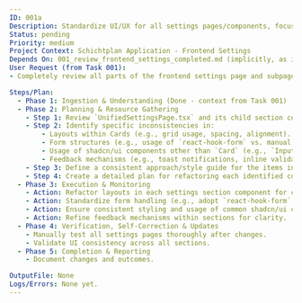 ```yaml
---
ID: 001a
Description: Standardize UI/UX for all settings pages/components, focusing on layouts, form structures, and non-Card component usage.
Status: pending
Priority: medium
Project Context: Schichtplan Application - Frontend Settings
Depends On: 001_review_frontend_settings_completed.md (implicitly, as it continues that work)
User Request (from Task 001):
- Completely review all parts of the frontend settings page and subpages or components. The goal should be that all settings are working (changes get saved) and all pages use the same design and components.

Steps/Plan:
  - Phase 1: Ingestion & Understanding (Done - context from Task 001)
  - Phase 2: Planning & Resource Gathering
    - Step 1: Review `UnifiedSettingsPage.tsx` and its child section components (`GeneralStoreSetupSection.tsx`, `SchedulingEngineSection.tsx`, `EmployeeShiftDefinitionsSection.tsx`, `AvailabilityConfigurationSection.tsx`, `AppearanceDisplaySection.tsx`, `IntegrationsAISection.tsx`, `DataManagementSection.tsx`, `NotificationsSection.tsx`).
    - Step 2: Identify specific inconsistencies in:
        - Layouts within Cards (e.g., grid usage, spacing, alignment).
        - Form structures (e.g., usage of `react-hook-form` vs. manual state, consistent field presentation).
        - Usage of shadcn/ui components other than `Card` (e.g., `Input`, `Select`, `Switch`, `Button`, `Label`, `Separator`, `Dialog`, `Table`).
        - Feedback mechanisms (e.g., toast notifications, inline validation messages, loading states for specific actions within sections).
    - Step 3: Define a consistent approach/style guide for the items in Step 2.
    - Step 4: Create a detailed plan for refactoring each identified component/section.
  - Phase 3: Execution & Monitoring
    - Action: Refactor layouts in each settings section component for consistency.
    - Action: Standardize form handling (e.g., adopt `react-hook-form` more broadly if beneficial, ensure consistent error display).
    - Action: Ensure consistent styling and usage of common shadcn/ui components.
    - Action: Refine feedback mechanisms within sections for clarity.
  - Phase 4: Verification, Self-Correction & Updates
    - Manually test all settings pages thoroughly after changes.
    - Validate UI consistency across all sections.
  - Phase 5: Completion & Reporting
    - Document changes and outcomes.

OutputFile: None
Logs/Errors: None yet.
---
```

